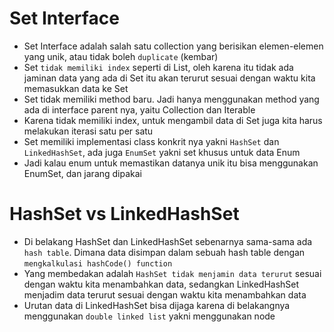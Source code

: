 # Set Interface

- Set Interface adalah salah satu collection yang berisikan elemen-elemen yang unik, atau tidak boleh `duplicate` (kembar)
- Set `tidak memiliki index` seperti di List, oleh karena itu tidak ada jaminan data yang ada di Set itu akan terurut sesuai dengan waktu kita memasukkan data ke Set
- Set tidak memiliki method baru. Jadi hanya menggunakan method yang ada di interface parent nya, yaitu Collection dan Iterable 
- Karena tidak memiliki index, untuk mengambil data di Set juga kita harus melakukan iterasi satu per satu 
- Set memiliki implementasi class konkrit nya yakni `HashSet` dan `LinkedHashSet`, ada juga `EnumSet` yakni set khusus untuk data Enum 
- Jadi kalau enum untuk memastikan datanya unik itu bisa menggunakan EnumSet, dan jarang dipakai

# HashSet vs LinkedHashSet

- Di belakang HashSet dan LinkedHashSet sebenarnya sama-sama ada `hash table`. Dimana data disimpan dalam sebuah hash table dengan `mengkalkulasi hashCode() function`
- Yang membedakan adalah `HashSet tidak menjamin data terurut` sesuai dengan waktu kita menambahkan data, sedangkan LinkedHashSet menjadim data terurut sesuai dengan waktu kita menambahkan data
- Urutan data di LinkedHashSet bisa dijaga karena di belakangnya menggunakan `double linked list` yakni menggunakan node